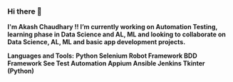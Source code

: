 ### Hi there 👋

<!--
**akash151295/akash151295** is a ✨ _special_ ✨ repository because its `README.md` (this file) appears on your GitHub profile.

Here are some ideas to get you started:

- 🔭 I’m currently working on ...
- 🌱 I’m currently learning ...
- 👯 I’m looking to collaborate on ...
- 🤔 I’m looking for help with ...
- 💬 Ask me about ...
- 📫 How to reach me: ...
- 😄 Pronouns: ...
- ⚡ Fun fact: ...
-->

**I'm Akash Chaudhary !!
I’m currently working on Automation Testing, learning phase in Data Science and AL, ML and looking to collaborate on Data Science, AL, ML and basic app development projects.**

**Languages and Tools:**
**Python
Selenium
Robot Framework
BDD Framework
See Test Automation
Appium
Ansible
Jenkins
Tkinter (Python)**






